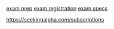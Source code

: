 [exam prep](https://www.kaplanfinancial.com/securities/series-65?select=2)
[exam registration](https://www.finra.org/registration-exams-ce/qualification-exams/securities-industry-essentials-exam)
[exam specs](https://www.nasaa.org/wp-content/uploads/2016/02/Series-65-Test-Specs.pdf)

https://seekingalpha.com/subscriptions
